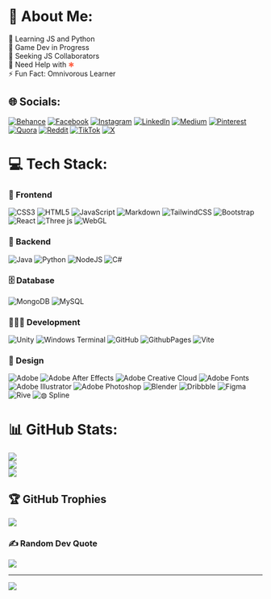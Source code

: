# 💫 About Me:
🌱 Learning JS and Python <br>
🔭 Game Dev in Progress <br>
👯 Seeking JS Collaborators <br>
🤝 Need Help with <span style="color: tomato;">✱</span> <br>
⚡ Fun Fact: Omnivorous Learner


## 🌐 Socials:
[![Behance](https://img.shields.io/badge/Behance-1769ff?logo=behance&logoColor=white)](https://behance.net/ajibolagenius) [![Facebook](https://img.shields.io/badge/Facebook-%231877F2.svg?logo=Facebook&logoColor=white)](https://facebook.com/ajibola.dolapo) [![Instagram](https://img.shields.io/badge/Instagram-%23E4405F.svg?logo=Instagram&logoColor=white)](https://instagram.com/ajibolagenius) [![LinkedIn](https://img.shields.io/badge/LinkedIn-%230077B5.svg?logo=linkedin&logoColor=white)](https://linkedin.com/in/ajibolaakelebe) [![Medium](https://img.shields.io/badge/Medium-12100E?logo=medium&logoColor=white)](https://medium.com/@ajibolagenius) [![Pinterest](https://img.shields.io/badge/Pinterest-%23E60023.svg?logo=Pinterest&logoColor=white)](https://pinterest.com/ajibolagenius) [![Quora](https://img.shields.io/badge/Quora-%23B92B27.svg?logo=Quora&logoColor=white)](https://quora.com/profile/ajibolagenius) [![Reddit](https://img.shields.io/badge/Reddit-%23FF4500.svg?logo=Reddit&logoColor=white)](https://reddit.com/user/ajibolagenius) [![TikTok](https://img.shields.io/badge/TikTok-%23000000.svg?logo=TikTok&logoColor=white)](https://tiktok.com/@ajibolagenius) [![X](https://img.shields.io/badge/X-black.svg?logo=X&logoColor=white)](https://x.com/ajibolagenius)

# 💻 Tech Stack:

### 🐥 Frontend
![CSS3](https://img.shields.io/badge/css3-%231572B6.svg?style=for-the-badge&logo=css3&logoColor=white)
![HTML5](https://img.shields.io/badge/html5-%23E34F26.svg?style=for-the-badge&logo=html5&logoColor=white)
![JavaScript](https://img.shields.io/badge/javascript-%23323330.svg?style=for-the-badge&logo=javascript&logoColor=%23F7DF1E)
![Markdown](https://img.shields.io/badge/markdown-%23000000.svg?style=for-the-badge&logo=markdown&logoColor=white)
![TailwindCSS](https://img.shields.io/badge/tailwindcss-%2338B2AC.svg?style=for-the-badge&logo=tailwind-css&logoColor=white)
![Bootstrap](https://img.shields.io/badge/bootstrap-%238511FA.svg?style=for-the-badge&logo=bootstrap&logoColor=white)
![React](https://img.shields.io/badge/react-%2320232a.svg?style=for-the-badge&logo=react&logoColor=%2361DAFB)
![Three js](https://img.shields.io/badge/threejs-black?style=for-the-badge&logo=three.js&logoColor=white)
![WebGL](https://img.shields.io/badge/WebGL-990000?logo=webgl&logoColor=white&style=for-the-badge)

### 🎒 Backend
 ![Java](https://img.shields.io/badge/java-%23ED8B00.svg?style=for-the-badge&logo=openjdk&logoColor=white)
![Python](https://img.shields.io/badge/python-3670A0?style=for-the-badge&logo=python&logoColor=ffdd54)
![NodeJS](https://img.shields.io/badge/node.js-6DA55F?style=for-the-badge&logo=node.js&logoColor=white)
![C#](https://img.shields.io/badge/c%23-%23239120.svg?style=for-the-badge&logo=csharp&logoColor=white)

### 🗄️ Database
![MongoDB](https://img.shields.io/badge/MongoDB-%234ea94b.svg?style=for-the-badge&logo=mongodb&logoColor=white) ![MySQL](https://img.shields.io/badge/mysql-4479A1.svg?style=for-the-badge&logo=mysql&logoColor=white)

### 👩🏾‍💻 Development
![Unity](https://img.shields.io/badge/unity-%23000000.svg?style=for-the-badge&logo=unity&logoColor=white)
![Windows Terminal](https://img.shields.io/badge/Windows%20Terminal-%234D4D4D.svg?style=for-the-badge&logo=windows-terminal&logoColor=white)
![GitHub](https://img.shields.io/badge/github-%23121011.svg?style=for-the-badge&logo=github&logoColor=white)
![GithubPages](https://img.shields.io/badge/github%20pages-121013?style=for-the-badge&logo=github&logoColor=white)
![Vite](https://img.shields.io/badge/vite-%23646CFF.svg?style=for-the-badge&logo=vite&logoColor=white)

### 🎨 Design
![Adobe](https://img.shields.io/badge/adobe-%23FF0000.svg?style=for-the-badge&logo=adobe&logoColor=white)
 ![Adobe After Effects](https://img.shields.io/badge/Adobe%20After%20Effects-9999FF.svg?style=for-the-badge&logo=Adobe%20After%20Effects&logoColor=white)
 ![Adobe Creative Cloud](https://img.shields.io/badge/Adobe%20Creative%20Cloud-DA1F26.svg?style=for-the-badge&logo=Adobe%20Creative%20Cloud&logoColor=white)
 ![Adobe Fonts](https://img.shields.io/badge/Adobe%20Fonts-000B1D.svg?style=for-the-badge&logo=Adobe%20Fonts&logoColor=white)
 ![Adobe Illustrator](https://img.shields.io/badge/adobe%20illustrator-%23FF9A00.svg?style=for-the-badge&logo=adobe%20illustrator&logoColor=white)
 ![Adobe Photoshop](https://img.shields.io/badge/adobe%20photoshop-%2331A8FF.svg?style=for-the-badge&logo=adobe%20photoshop&logoColor=white)
 ![Blender](https://img.shields.io/badge/blender-%23F5792A.svg?style=for-the-badge&logo=blender&logoColor=white)
 ![Dribbble](https://img.shields.io/badge/Dribbble-EA4C89?style=for-the-badge&logo=dribbble&logoColor=white)
 ![Figma](https://img.shields.io/badge/figma-%23F24E1E.svg?style=for-the-badge&logo=figma&logoColor=white)
 ![Rive](https://img.shields.io/badge/Rive-00E4FF?style=for-the-badge&logo=rive&logoColor=white)
 ![◍ Spline](https://img.shields.io/badge/Spline-FF6B6B?style=for-the-badge&logo=spline&logoColor=white)

# 📊 GitHub Stats:
![](https://github-readme-stats.vercel.app/api?username=ajibolagenius&theme=tokyonight&hide_border=true&include_all_commits=false&count_private=true)<br/>
![](https://github-readme-streak-stats.herokuapp.com/?user=ajibolagenius&theme=tokyonight&hide_border=true)<br/>
![](https://github-readme-stats.vercel.app/api/top-langs/?username=ajibolagenius&theme=tokyonight&hide_border=false&include_all_commits=false&count_private=true&layout=compact)

## 🏆 GitHub Trophies
![](https://github-profile-trophy.vercel.app/?username=ajibolagenius&theme=radical&no-frame=false&no-bg=false&margin-w=4)

### ✍️ Random Dev Quote
![](https://quotes-github-readme.vercel.app/api?type=horizontal&theme=tokyonight)

---
[![](https://visitcount.itsvg.in/api?id=ajibolagenius&icon=0&color=13)](https://visitcount.itsvg.in)

<!-- Proudly created with GPRM ( https://gprm.itsvg.in ) -->
